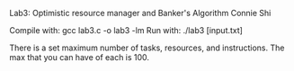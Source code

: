 Lab3: Optimistic resource manager and Banker's Algorithm
Connie Shi

Compile with: gcc lab3.c -o lab3 -lm
Run with: ./lab3 [input.txt]

There is a set maximum number of tasks, resources, and instructions. The max that you can have of each is 100.
